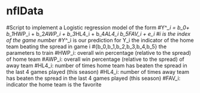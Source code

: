 # nflData
#Script to implement a Logistic regression model of the form
#Y^*_i = b_0+ b_1*HWP_i + b_2*AWP_i + b_3*HL4_i + b_4*AL4_i b_5FAV_i + e_i
#i is the index of the game number
#Y^*_i is our prediction for Y_i the indicator of the home team beating the spread in game i
#{b_0,b_1,b_2,b_3,b_4,b_5} the parameters to train
#HWP_i: overall win percentage (relative to the spread) of home team
#AWP_i: overall win percentage (relative to the spread) of away team
#HL4_i: number of times home team has beaten the spread in the last 4 games played (this season)
#HL4_i: number of times away team has beaten the spread in the last 4 games played (this season)
#FAV_i: indicator the home team is the favorite 
